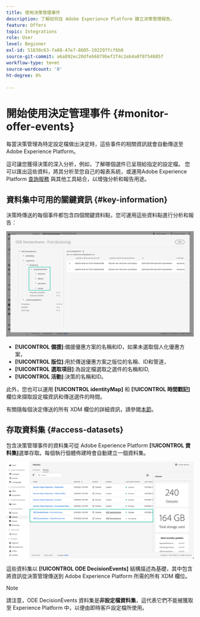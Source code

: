 ```yaml
---
title: 使用決策管理事件
description: 了解如何在 Adobe Experience Platform 建立決策管理報吿。
feature: Offers
topic: Integrations
role: User
level: Beginner
exl-id: 51830c63-fa88-47e7-8605-192297fcf6b8
source-git-commit: a6a892ec20dfeb6879bef2f4c2eb4a0f8f54885f
workflow-type: tm+mt
source-wordcount: '0'
ht-degree: 0%

---
```


# 開始使用決定管理事件 {#monitor-offer-events}

每當決策管理為特定設定檔做出決定時，這些事件的相關資訊就會自動傳送至 Adobe Experience Platform。

這可讓您獲得決策的深入分析，例如，了解哪個選件已呈現給指定的設定檔。 您可以匯出這些資料，將其分析至您自己的報表系統，或運用Adobe Experience Platform [查詢服務](https://experienceleague.adobe.com/docs/experience-platform/query/home.html?lang=zh-Hant) 與其他工具結合，以增強分析和報告用途。

## 資料集中可用的關鍵資訊 {#key-information}

決策時傳送的每個事件都包含四個關鍵資料點，您可運用這些資料點進行分析和報告：

![](../assets/events-dataset-preview.png)

* **[!UICONTROL 備援]**:備援優惠方案的名稱和ID，如果未選取個人化優惠方案，
* **[!UICONTROL 版位]**:用於傳送優惠方案之版位的名稱、ID和管道，
* **[!UICONTROL 選取項目]**:為設定檔選取之選件的名稱和ID,
* **[!UICONTROL 活動]**:決策的名稱和ID。

此外，您也可以運用 **[!UICONTROL identityMap]** 和 **[!UICONTROL 時間戳記]** 欄位來擷取設定檔資訊和傳送選件的時間。

有關隨每個決定傳送的所有 XDM 欄位的詳細資訊，請參閱[本節](xdm-fields.md)。

## 存取資料集 {#access-datasets}

包含決策管理事件的資料集可從 Adobe Experience Platform **[!UICONTROL 資料集]**&#x200B;選單存取。每個執行個體佈建時會自動建立一個資料集。

![](../assets/events-datasets-list.png)

這些資料集以 **[!UICONTROL ODE DecisionEvents]** 結構描述為基礎，其中包含將資訊從決策管理傳送到 Adobe Experience Platform 所需的所有 XDM 欄位。

>[!NOTE]
>
>請注意，ODE DecisionEvents 資料集是&#x200B;**非設定檔資料集**，這代表它們不能被獲取至 Experience Platform 中，以便由即時客戶設定檔所使用。
